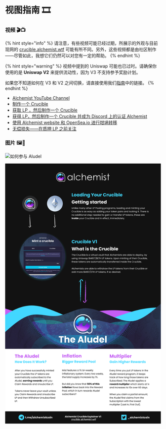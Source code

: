 # 视图指南 🎞

### **视频 🎬📺**

{% hint style="info" %}
请注意，有些视频可能已经过期，所展示的外观与目前现网的  [crucible.alchemist.wtf](http://crucible.alchemist.wtf/) 可能有所不同。另外，这些视频都是由社区制作——尽管如此，我想它们仍然可以对您有一定的帮助。
{% endhint %}

{% hint style="warning" %}
视频中提到的 Uniswap 可能也已过时。请确保你使用的是 **Uniswap V2** 来提供流动性，因为 V3 不支持参予奖励计划。

如果您不知道如何在 V3 和 V2 之间切换，请直接使用我们[指南](../acquiring-and-subscribing.md)中的链接。
{% endhint %}

* [Alchemist YouTube Channel](https://www.youtube.com/channel/UCIs4LugynLei2TN__lJh-6Q)
* [制作一个 Crucible](https://www.youtube.com/watch?v=Rl9Rf-3Sp-8)
* [获取 LP ，然后制作一个 Crucible](https://www.youtube.com/watch?v=Ga1qcQ6x3as)
* [获得 LP，然后制作一个 Crucible 并成为 Discord 上的认证 Alchemist](https://www.youtube.com/watch?v=k7MO1QpqCds)
* [使用 Alchemist website 和 OpenSea.io 进行坩埚转移](https://www.youtube.com/watch?v=i2MCYimelBM)
* [无偿损失——在质押 LP 之前关注](https://www.youtube.com/watch?v=8XJ1MSTEuU0)

### **图片 🖼🎨**

![&#x5982;&#x4F55;&#x53C2;&#x4E0E; Aludel](https://i.imgur.com/7sK0Jr2.png)

![The idea behind the Audel](../.gitbook/assets/visual-guide-2-after.jpg)




